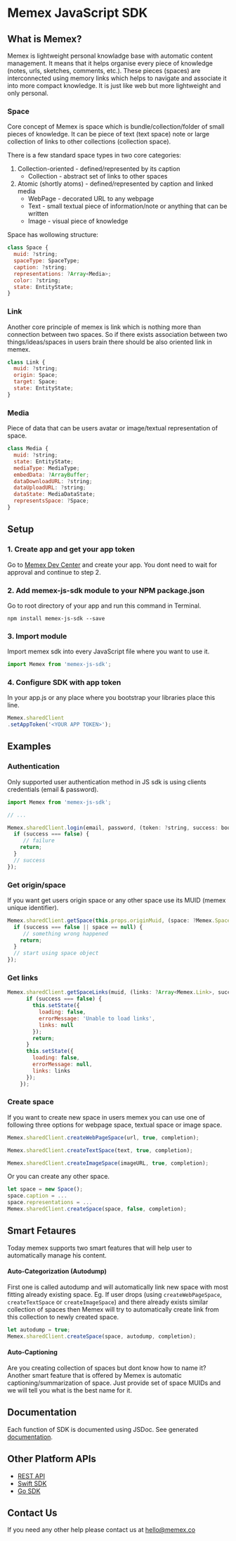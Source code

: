 # Memex JavaScript SDK


## What is Memex?

Memex is lightweight personal knowladge base with automatic content management. It means that it helps organise every piece of knowledge (notes, urls, sketches, comments, etc.). These pieces (spaces) are interconnected using memory links which helps to navigate and associate it into more compact knowledge. It is just like web but more lightweight and only personal. 

### Space
Core concept of Memex is space which is bundle/collection/folder of small pieces of knowledge. It can be piece of text (text space) note or large collection of links to other collections (collection space).

There is a few standard space types in two core categories:

1. Collection-oriented - defined/represented by its caption
	* Collection - abstract set of links to other spaces
2. Atomic (shortly atoms) - defined/represented by caption and linked media
	* WebPage - decorated URL to any webpage
	* Text - small textual piece of information/note or anything that can be written
	* Image - visual piece of knowledge

Space has wollowing structure:

```javascript
class Space {
  muid: ?string;
  spaceType: SpaceType;
  caption: ?string;
  representations: ?Array<Media>;
  color: ?string;
  state: EntityState;
}
```

### Link

Another core principle of memex is link which is nothing more than connection between two spaces. So if there exists association between two things/ideas/spaces in users brain there should be also oriented link in memex.

```javascript
class Link {
  muid: ?string;
  origin: Space;
  target: Space;
  state: EntityState;
}
```

### Media

Piece of data that can be users avatar or image/textual representation of space.

```javascript
class Media {
  muid: ?string;
  state: EntityState;
  mediaType: MediaType;
  embedData: ?ArrayBuffer;
  dataDownloadURL: ?string;
  dataUploadURL: ?string;
  dataState: MediaDataState;
  representsSpace: ?Space;
}
```

## Setup
### 1. Create app and get your app token

Go to [Memex Dev Center](https://memex.co/apps/dev) and create your app. You dont need to wait for approval and continue to step 2.  


### 2. Add memex-js-sdk module to your NPM package.json

Go to root directory of your app and run this command in Terminal.

```
npm install memex-js-sdk --save
```

### 3. Import module

Import memex sdk into every JavaScript file where you want to use it.

```javascript
import Memex from 'memex-js-sdk';
```

### 4. Configure SDK with app token

In your app.js or any place where you bootstrap your libraries place this line.

```javascript
Memex.sharedClient
.setAppToken('<YOUR APP TOKEN>');
```

## Examples

### Authentication

Only supported user authentication method in JS sdk is using clients credentials (email & password).

```javascript
import Memex from 'memex-js-sdk';

// ...

Memex.sharedClient.login(email, password, (token: ?string, success: bool) => {
  if (success === false) {
	 // failure
    return;
  }
  // success
});
```

### Get origin/space

If you want get users origin space or any other space use its MUID (memex unique identifier).

```javascript
Memex.sharedClient.getSpace(this.props.originMuid, (space: ?Memex.Space, success: bool) => {
  if (success === false || space == null) {
  	 // something wrong happened
    return;
  }
  // start using space object
});
```

### Get links

```javascript
Memex.sharedClient.getSpaceLinks(muid, (links: ?Array<Memex.Link>, success: bool) => {
      if (success === false) {
        this.setState({
          loading: false,
          errorMessage: 'Unable to load links',
          links: null
        });
        return;
      }
      this.setState({
        loading: false,
        errorMessage: null,
        links: links
      });
    });
```


### Create space

If you want to create new space in users memex you can use one of following three options for webpage space, textual space or image space.

```javascript
Memex.sharedClient.createWebPageSpace(url, true, completion);
```

```javascript
Memex.sharedClient.createTextSpace(text, true, completion);
```

```javascript
Memex.sharedClient.createImageSpace(imageURL, true, completion);
```

Or you can create any other space.

```javascript
let space = new Space();
space.caption = ...
space.representations = ...
Memex.sharedClient.createSpace(space, false, completion);
```

## Smart Fetaures

Today memex supports two smart features that will help user to automatically manage his content.

#### Auto-Categorization (Autodump)

First one is called autodump and will automatically link new space with most fitting already existing space. Eg. If user drops (using `createWebPageSpace`, `createTextSpace` or `createImageSpace`) and there already exists similar collection of spaces then Memex will try to automatically create link from this collection to newly created space.

```javascript
let autodump = true;
Memex.sharedClient.createSpace(space, autodump, completion);
```

#### Auto-Captioning

Are you creating collection of spaces but dont know how to name it?Another smart feature that is offered by Memex is automatic captioning/summarization of space. Just provide set of space MUIDs and we will tell you what is the best name for it.


## Documentation

Each function of SDK is documented using JSDoc. See generated [documentation](http://memex.co/apps/dev/doc/js).

## Other Platform APIs

* [REST API](https://github.com/memexapp/memex-rest-api-doc)  
* [Swift SDK](https://github.com/memexapp/memex-swift-sdk)  
* [Go SDK](https://github.com/memexapp/memex-go-sdk)  

## Contact Us

If you need any other help please contact us at [hello@memex.co](mailto:hello@memex.co)  